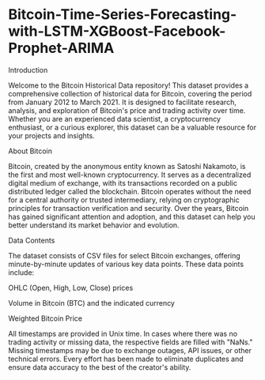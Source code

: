 # Bitcoin-Time-Series-Forecasting-with-LSTM-XGBoost-Facebook-Prophet-ARIMA

Introduction

Welcome to the Bitcoin Historical Data repository! This dataset provides a comprehensive collection of historical data for Bitcoin, covering the period from January 2012 to March 2021. It is designed to facilitate research, analysis, and exploration of Bitcoin's price and trading activity over time. Whether you are an experienced data scientist, a cryptocurrency enthusiast, or a curious explorer, this dataset can be a valuable resource for your projects and insights.

About Bitcoin

Bitcoin, created by the anonymous entity known as Satoshi Nakamoto, is the first and most well-known cryptocurrency. It serves as a decentralized digital medium of exchange, with its transactions recorded on a public distributed ledger called the blockchain. Bitcoin operates without the need for a central authority or trusted intermediary, relying on cryptographic principles for transaction verification and security. Over the years, Bitcoin has gained significant attention and adoption, and this dataset can help you better understand its market behavior and evolution.

Data Contents

The dataset consists of CSV files for select Bitcoin exchanges, offering minute-by-minute updates of various key data points. These data points include:

OHLC (Open, High, Low, Close) prices

Volume in Bitcoin (BTC) and the indicated currency

Weighted Bitcoin Price

All timestamps are provided in Unix time. In cases where there was no trading activity or missing data, the respective fields are filled with "NaNs." Missing timestamps may be due to exchange outages, API issues, or other technical errors. Every effort has been made to eliminate duplicates and ensure data accuracy to the best of the creator's ability.
